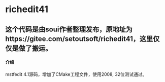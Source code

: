 # richedit41
## 这个代码是由soui作者整理发布，原地址为https://gitee.com/setoutsoft/richedit41，这里仅仅是做了搬运。

#### 介绍
mstfedit 4.1源码，增加了CMake工程文件，使用2008, 32位测试通过。


